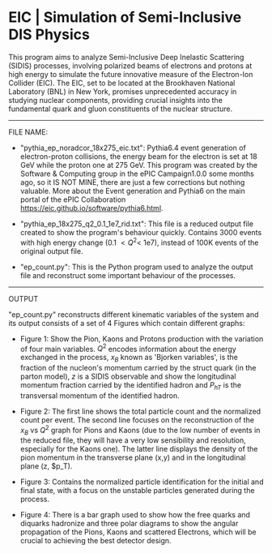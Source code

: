 # EIC | Simulation of Semi-Inclusive DIS Physics

This program aims to analyze Semi-Inclusive Deep Inelastic Scattering (SIDIS) processes, involving polarized beams of electrons and protons at high energy to simulate the future innovative measure of the Electron-Ion Collider (EIC). The EIC, set to be located at the Brookhaven National Laboratory (BNL) in New York, promises unprecedented accuracy in studying nuclear components, providing crucial insights into the fundamental quark and gluon constituents of the nuclear structure.

____________________________________
FILE NAME:
- "pythia_ep_noradcor_18x275_eic.txt":   Pythia6.4 event generation of electron-proton collisions, the energy beam for the electron is set at 18 GeV while the proton one at 275 GeV. This program was created by the Software & Computing group in the ePIC Campaign1.0.0 some months ago, so it IS NOT MINE, there are just a few corrections but nothing valuable. More about the Event generation and Pythia6 on the main portal of the ePIC Collaboration https://eic.github.io/software/pythia6.html.
  
- "pythia_ep_18x275_q2_0.1_1e7_rid.txt":  This file is a reduced output file created to show the program's behaviour quickly. Contains 3000 events with high energy change (0.1 $< Q^2 <$ 1e7), instead of 100K events of the original output file.

- "ep_count.py":  This is the Python program used to analyze the output file and reconstruct some important behaviour of the processes.

____________________________________
OUTPUT

"ep_count.py" reconstructs different kinematic variables of the system and its output consists of a set of 4 Figures which contain different graphs:
- Figure 1: Show the Pion, Kaons and Protons production with the variation of four main variables. $Q^2$ encodes information about the energy exchanged in the process, $x_B$ known as 'Bjorken variables', is the fraction of the nucleon's momentum carried by the struct quark (in the parton model), $z$ is a SIDIS observable and show the longitudinal momentum fraction carried by the identified hadron and $P_{hT}$ is the transversal momentum of the identified hadron.
  
- Figure 2: The first line shows the total particle count and the normalized count per event. The second line focuses on the reconstruction  of the $x_B$ vs $Q^2$ graph for Pions and Kaons (due to the low number of events in the reduced file, they will have a very low sensibility and resolution, especially for the Kaons one). The latter line displays the density of the pion momentum in the transverse plane (x,y) and in the longitudinal plane (z, $p_T).

- Figure 3: Contains the normalized particle identification for the initial and final state, with a focus on the unstable particles generated during the process.

- Figure 4: There is a bar graph used to show how the free quarks and diquarks hadronize and three polar diagrams to show the angular propagation of the Pions, Kaons and scattered Electrons, which will be crucial to achieving the best detector design.

